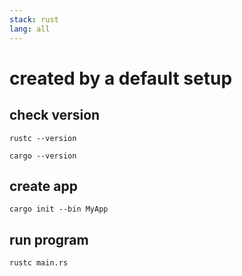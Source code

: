 ```yaml
---
stack: rust
lang: all
---
```


# created by a default setup

## check version
```
rustc --version
```
```
cargo --version
```

## create app
```
cargo init --bin MyApp
```

## run program
```
rustc main.rs
```
